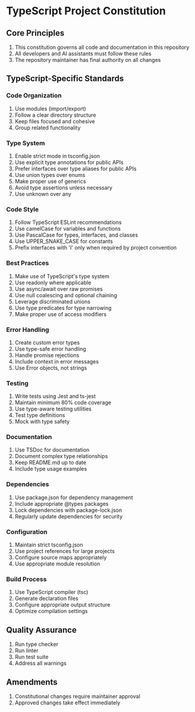 # TypeScript Project Constitution

## Core Principles

1. This constitution governs all code and documentation in this repository
2. All developers and AI assistants must follow these rules
3. The repository maintainer has final authority on all changes

## TypeScript-Specific Standards

### Code Organization

1. Use modules (import/export)
2. Follow a clear directory structure
3. Keep files focused and cohesive
4. Group related functionality

### Type System

1. Enable strict mode in tsconfig.json
2. Use explicit type annotations for public APIs
3. Prefer interfaces over type aliases for public APIs
4. Use union types over enums
5. Make proper use of generics
6. Avoid type assertions unless necessary
7. Use unknown over any

### Code Style

1. Follow TypeScript ESLint recommendations
2. Use camelCase for variables and functions
3. Use PascalCase for types, interfaces, and classes
4. Use UPPER_SNAKE_CASE for constants
5. Prefix interfaces with 'I' only when required by project convention

### Best Practices

1. Make use of TypeScript's type system
2. Use readonly where applicable
3. Use async/await over raw promises
4. Use null coalescing and optional chaining
5. Leverage discriminated unions
6. Use type predicates for type narrowing
7. Make proper use of access modifiers

### Error Handling

1. Create custom error types
2. Use type-safe error handling
3. Handle promise rejections
4. Include context in error messages
5. Use Error objects, not strings

### Testing

1. Write tests using Jest and ts-jest
2. Maintain minimum 80% code coverage
3. Use type-aware testing utilities
4. Test type definitions
5. Mock with type safety

### Documentation

1. Use TSDoc for documentation
2. Document complex type relationships
3. Keep README.md up to date
4. Include type usage examples

### Dependencies

1. Use package.json for dependency management
2. Include appropriate @types packages
3. Lock dependencies with package-lock.json
4. Regularly update dependencies for security

### Configuration

1. Maintain strict tsconfig.json
2. Use project references for large projects
3. Configure source maps appropriately
4. Use appropriate module resolution

### Build Process

1. Use TypeScript compiler (tsc)
2. Generate declaration files
3. Configure appropriate output structure
4. Optimize compilation settings

## Quality Assurance

1. Run type checker
2. Run linter
3. Run test suite
4. Address all warnings

## Amendments

1. Constitutional changes require maintainer approval
2. Approved changes take effect immediately
